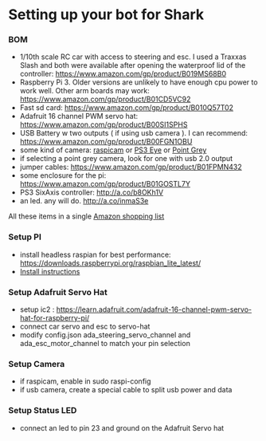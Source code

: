 # Setting up your bot for Shark #

### BOM ###
* 1/10th scale RC car with access to steering and esc. I used a Traxxas Slash and both were available after opening the waterproof lid of the controller: <https://www.amazon.com/gp/product/B019MS68B0>
* Raspberry Pi 3. Older versions are unlikely to have enough cpu power to work well. Other arm boards may work: <https://www.amazon.com/gp/product/B01CD5VC92>
* Fast sd card: <https://www.amazon.com/gp/product/B010Q57T02>
* Adafruit 16 channel PWM servo hat: <https://www.amazon.com/gp/product/B00SI1SPHS>
* USB Battery w two outputs ( if using usb camera ). I can recommend: <https://www.amazon.com/gp/product/B00FGN1OBU>
* some kind of camera:
[raspicam](https://www.amazon.com/gp/product/B00N1YJKFS)
or [PS3 Eye](http://a.co/08GHjk2) or [Point Grey](http://www.ebay.com/sch/i.html?_nkw=point%20grey)
* if selecting a point grey camera, look for one with usb 2.0 output
* jumper cables: <https://www.amazon.com/gp/product/B01FPMN432>
* some enclosure for the pi: <https://www.amazon.com/gp/product/B01GOSTL7Y>
* PS3 SixAxis controller: <http://a.co/b8OKh1V>
* an led. any will do. <http://a.co/inmaS3e>

All these items in a single [Amazon shopping list](http://a.co/4UVuBVe)

### Setup PI ###
* install headless raspian for best performance: <https://downloads.raspberrypi.org/raspbian_lite_latest/>
* [Install instructions](https://www.raspberrypi.org/documentation/installation/installing-images/README.md)

### Setup Adafruit Servo Hat ###
* setup ic2 : <https://learn.adafruit.com/adafruit-16-channel-pwm-servo-hat-for-raspberry-pi/>
* connect car servo and esc to servo-hat
* modify config.json ada_steering_servo_channel and ada_esc_motor_channel to match your pin selection

### Setup Camera ###
* if raspicam, enable in sudo raspi-config
* if usb camera, create a special cable to split usb power and data

### Setup Status LED ###
* connect an led to pin 23 and ground on the Adafruit Servo hat


